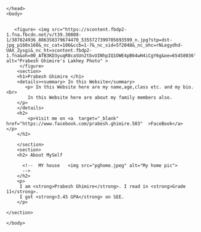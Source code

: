 <html>
    <head>
        
    </head>
    <body>

       
       <figure> <img src="https://scontent.fbdp2-1.fna.fbcdn.net/v/t39.30808-1/387824936_886358379674470_5355727399705693599_n.jpg?stp=dst-jpg_p160x160&_nc_cat=106&ccb=1-7&_nc_sid=5f2048&_nc_ohc=rNLegydhd-UAX_Zysgi&_nc_ht=scontent.fbdp2-1.fna&oh=00_AfB3KD3yuqR8caSUn2tbvUINhpIQ1OWE4pB64wH4iCgY6g&oe=65458036" alt="Prabesh Ghimire's Lakhey Photo" >
         </figure>
        <section>
        <h1>Prabesh Ghimire </h1>
        <details><summary> In this Website</summary>
           <p> In this Website here are my name,age,class etc. and my bio. <br>
            In this Website here are about my family members also.
        </p>
        </details>
        <h2>
            <p>Visit me on <a  target="_blank" href="https://www.facebook.com/prabesh.ghimire.503"  >FaceBook</a> </p>
        </h2>

        </section>
        <section>
        <h2> About MySelf 

          <!--  MY house   <img src="pghome.jpeg" alt="My home pic">
          -->
        </h2>
        <p>
         I am <strong>Prabesh Ghimire</strong>. I read in <strong>Grade 11</strong>.
         I got <strong>3.45 GPA</strong> on SEE. 
        </p>

    </section>  

    </body>
</html>
